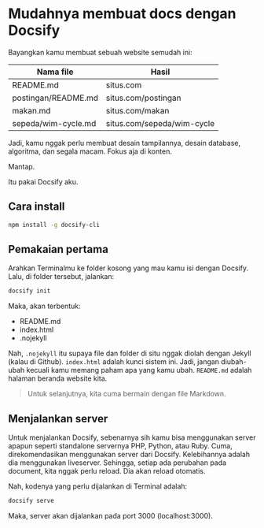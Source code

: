 # Mudahnya membuat docs dengan Docsify

Bayangkan kamu membuat sebuah website semudah ini:

| Nama file | Hasil |
|-|-|
| README.md | situs.com |
| postingan/README.md | situs.com/postingan |
| makan.md | situs.com/makan |
| sepeda/wim-cycle.md | situs.com/sepeda/wim-cycle |

Jadi, kamu nggak perlu membuat desain tampilannya, desain database, algoritma, dan segala macam. Fokus aja di konten.

Mantap.

Itu pakai Docsify aku.

## Cara install

```bash
npm install -g docsify-cli
```

## Pemakaian pertama

Arahkan Terminalmu ke folder kosong yang mau kamu isi dengan Docsify. Lalu, di folder tersebut, jalankan:

```bash
docsify init
```

Maka, akan terbentuk:

- README.md 
- index.html
- .nojekyll

Nah, `.nojekyll` itu supaya file dan folder di situ nggak diolah dengan Jekyll (kalau di Github). `index.html` adalah kunci sistem ini. Jadi, jangan diubah-ubah kecuali kamu memang paham apa yang kamu ubah. `README.md` adalah halaman beranda website kita.

> Untuk selanjutnya, kita cuma bermain dengan file Markdown.

## Menjalankan server

Untuk menjalankan Docsify, sebenarnya sih kamu bisa menggunakan server apapun seperti standalone servernya PHP, Python, atau Ruby. Cuma, direkomendasikan menggunakan server dari Docsify. Kelebihannya adalah dia menggunakan liveserver. Sehingga, setiap ada perubahan pada document, kita nggak perlu reload. Dia akan reload otomatis.

Nah, kodenya yang perlu dijalankan di Terminal adalah:

```bash
docsify serve 
```

Maka, server akan dijalankan pada port 3000 (localhost:3000).